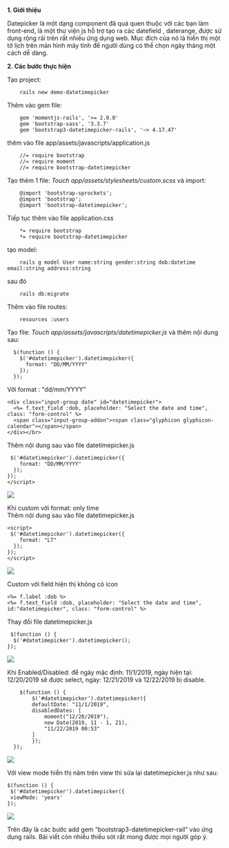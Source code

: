 **1. Giới thiệu**

Datepicker là một dạng component đã quá quen thuộc với các bạn làm front-end, là một thư viện js hỗ trợ tạo ra các datefield , daterange, được sử dụng rộng rãi trên rất nhiều ứng dụng web. Mục đích của nó là hiển thị một tờ lịch trên màn hình máy tính để người dùng có thể chọn ngày tháng một cách dễ dàng.

**2. Các bước thực hiện**

Tạo project:

```
    rails new demo-datetimepicker
```

Thêm vào gem file: 

```
    gem 'momentjs-rails', '>= 2.9.0'
    gem 'bootstrap-sass', '3.3.7'
    gem 'bootstrap3-datetimepicker-rails', '~> 4.17.47'
```

thêm vào file app/assets/javascripts/application.js

```
    //= require bootstrap
    //= require moment 
    //= require bootstrap-datetimepicker
```

Tạo thêm 1 file: *Touch app/assets/stylesheets/custom.scss*
và import:

```
    @import 'bootstrap-sprockets';
    @import 'bootstrap';
    @import 'bootstrap-datetimepicker';
```

Tiếp tục thêm vào file application.css

```
    *= require bootstrap
    *= require bootstrap-datetimepicker
```

tạo model: 

```
    rails g model User name:string gender:string dob:datetime email:string address:string
```
 sau đó 
 ```
     rails db:migrate
 ```
 
 Thêm vào file routes:
 
 ```
     resources :users
 ```
 
 Tạo file: *Touch app/assets/javascripts/datetimepicker.js*
  và thêm nội dung sau:
  ```
    $(function () {
      $('#datetimepicker').datetimepicker({
        format: "DD/MM/YYYY"
      });
    });
```

Với format : "dd/mm/YYYY"

```
<div class="input-group date" id="datetimepicker">
  <%= f.text_field :dob, placeholder: "Select the date and time", class: "form-control" %>
  <span class="input-group-addon"><span class="glyphicon glyphicon-calendar"></span></span>
</div></br>
```

Thêm nội dung sau vào file datetimepicker.js

```
 $('#datetimepicker').datetimepicker({
    format: "DD/MM/YYYY"
  });
});
</script>
```

![](https://images.viblo.asia/3a9b2149-c390-45c2-88b1-c514f0828e02.png)

Khi custom với format: only time<br>
Thêm nội dung sau vào file datetimepicker.js

```
<script>
 $('#datetimepicker').datetimepicker({
    format: "LT"
  });
});
</script>
```

![](https://images.viblo.asia/cce98c6c-7df3-4659-a2a4-3808541fe272.png)

Custom với field hiện thị không có icon

```
<%= f.label :dob %>
<%= f.text_field :dob, placeholder: "Select the date and time", id:"datetimepicker", class: "form-control" %>
```

Thay đổi file datetimepicker.js

```
 $(function () {
  $('#datetimepicker').datetimepicker();
});
```

![](https://images.viblo.asia/03bf2836-0f76-40ef-b450-d90ceb044d44.png)

Khi Enabled/Disabled: để ngày mặc định: 11/1/2019, ngày hiện tại: 12/20/2019 sẽ được select, ngày: 12/21/2019 và 12/22/2019 bị disable.

```
    $(function () {
        $('#datetimepicker').datetimepicker({
        defaultDate: "11/1/2019",
        disabledDates: [
            moment("12/20/2019"),
            new Date(2019, 11 - 1, 21),
            "11/22/2019 00:53"
        ]
        });
  });
  ```
  
  ![](https://images.viblo.asia/0ff37e75-5f1d-4c17-b53d-13dab7c62f03.png)
  
Với view mode hiển thị năm trên view thì sửa lại datetimepicker.js như sau:
  
   ```
  $(function () {
    $('#datetimepicker').datetimepicker({
    viewMode: 'years'
  });
   ```
   
 ![](https://images.viblo.asia/21fe5a74-5713-467e-a3e2-da9b13696494.png)

Trên đây là các bước add gem “bootstrap3-datetimepicker-rail” vào ứng dụng rails. Bài viết còn nhiều thiếu sót rất mong được mọi người góp ý.